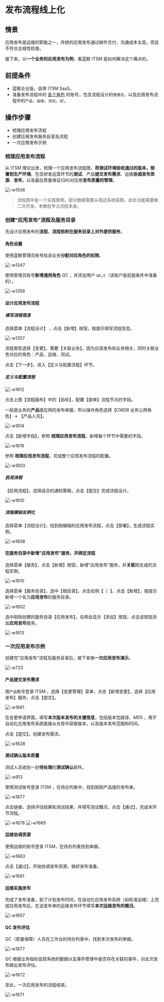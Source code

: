 # 发布流程线上化

## 情景

应用发布是运维的职能之一，传统的应用发布通过邮件交付，沟通成本太高，而且不符合合规性检查。

接下来，以**一个业务的应用发布为例**，看蓝鲸 ITSM 是如何解决这个痛点的。


## 前提条件
- 蓝鲸企业版，自带 ITSM SaaS。
- 准备发布流程中的 [各个角色](5.1/PaaS平台/产品功能/系统管理/UserManage.md) 的账号，包含流程设计的`管理员`，以及应用发布流程中的`产品`、`运维`、`测试`、`QC`。

## 操作步骤

- 梳理应用发布流程
- 创建应用发布服务目录及流程
- 一次应用发布示例

### 梳理应用发布流程

从 ITSM 理论出发，梳理一个应用发布流程图，**将测试环境验收通过的版本，部署到生产环境**。包含研发运营环节的**测试**、产品**提交发布需求**、运维**协调发布资源**、**发布**，以及最后质量保证(QA)对应用**发布质量的管理**。

![-w1506](../assets/15659242689054.jpg)

> 流程图中是一个实践案例，部分数据需要从周边系统获取，此处功能需要做二次开发，本教程专注流程本身。


### 创建"应用发布"流程及服务目录

先设计应用发布的**流程**，**流程依附在服务目录上对外提供服务**。

#### 角色设置

使用蓝鲸管理员账号给该业务**分配对应角色的权限**。

![-w1347](../assets/15657677924105.jpg)

使用管理员账号**新增通用角色** QC ，并添加用户 qc_c（该账户是前提条件中准备的）。

![-w1356](../assets/15657673907984.jpg)


#### 设计应用发布流程

##### 填写流程信息
选择菜单【流程设计】 ，点击【新增】按钮，按提示填写流程信息。

![-w1357](../assets/15657675913906.jpg)

流程类型选择【变更】，需要【关联业务】，因为应用发布和业务相关，同时关联业务对应的角色：产品、运维、测试。

点击【下一步】，进入【定义与配置流程】环节。

##### 定义与配置流程

![-w1612](../assets/15657687519024.jpg)

点击上图【流程画布】中的【齿轮】，配置【提单】流程节点的字段。

一般是业务的**产品**提应用的发布单据，所以操作角色选择【CMDB 业务公用角色】-> 【产品人员】。

![-w1614](../assets/15657685179459.jpg)

点击【新增字段】，参照 **梳理应用发布流程**，新增每个环节中需要的字段。

![-w1616](../assets/15657684206630.jpg)

参照 **梳理应用发布流程**，完成整个应用发布流程的配置。

![-w1603](../assets/15657693304263.jpg)

##### 启用流程

【启用流程】，选择适合的通知策略，点击【提交】完成流程设计。

![-w1610](../assets/15657700705257.jpg)


##### 流程模板实例化

选择菜单【流程设计】，找到刚编辑的应用发布流程，点击【部署】，生成流程实例。

![-w1608](../assets/15657714512813.jpg)


#### 在服务目录中新增"应用发布"服务，并绑定流程

选择菜单【服务】，点击【新增】按钮，新增"应用发布"服务，并**关联**刚生成的流程实例。

![-w1610](../assets/15657715921795.jpg)

选择菜单【服务目录】，选中【根目录】，点击右侧【 **⋮** 】，点击【新增】，按提示新增一个名为**应用发布**的服务目录。

![-w1602](../assets/15657716914488.jpg)

选中刚刚创建的服务目录【应用发布】，右侧会显示【添加】按钮，点击该按钮添加**应用发布**服务。

![-w1613](../assets/15657718206864.jpg)


### 一次应用发布示例

创建完"应用发布"流程及服务目录后，接下来做**一次应用发布演示**。

![-w723](../assets/15657727131323.jpg)

#### 产品提交发布需求

用`产品`账号登录 ITSM ，选择【变更管理】菜单，点击【新增变更】，选择【应用发布】服务，点击【提交】。

![-w1661](../assets/15657728020743.jpg)

在变更申请界面，填写**本次版本发布的关键信息**，包括版本包路径、MD5 ，用于自动化应用发布系统直接从仓库中获取版本，以及版本发布范围和时间。

点击【提交】，创建发布需求。

![-w1628](../assets/15657735354575.jpg)


#### 测试确认版本质量

测试人员收到一封**待处理**的**测试确认**邮件。

![-w913](../assets/15657747653730.jpg)

使用测试账号登录 ITSM ，在待办列表中，找到刚刚产品提的发布单。

![-w1677](../assets/15657591451663.jpg)

点击链接，选择评估结果和测试结果，并填写测试概况，点击【通过】，完成本环节流程。

![-w1678](../assets/15657591950680.jpg)
![-w1665](../assets/15657593296906.jpg)


#### 运维协调资源

使用运维的账号登录 ITSM，在待办列表找到单据。

![-w1663](../assets/15657594541620.jpg)

点击【通过】，开始协调发布资源，做好发布准备。

![-w1661](../assets/15657594759068.jpg)

#### 运维实施发布

完成了发布准备，到了计划发布时间，在自动化应用发布系统（如标准运维）上完成应用发布后，在该发布单的运维发布环节填写**本次运维发布的概况**。

![-w1657](../assets/15657596113646.jpg)

#### QC 发布评估

QC（质量保障）人员在工作台的待办列表中，找到本次发布的单据。

![-w1677](../assets/15657596783221.jpg)

QC 根据业务指标监控系统的数据以及事件管理中是否存在关联的事件，对此次发布做出发布评估。

![-w1672](../assets/15657597517613.jpg)

至此，一次应用发布的流程结束。

![-w1671](../assets/15657664966934.jpg)
